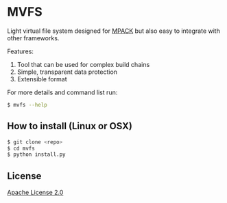 # MVFS

Light virtual file system designed for [MPACK][1] but also easy to integrate with other frameworks.

Features:

1. Tool that can be used for complex build chains
2. Simple, transparent data protection
3. Extensible format

For more details and command list run:
```bash
$ mvfs --help
```

## How to install (Linux or OSX)

```bash
$ git clone <repo>
$ cd mvfs
$ python install.py
```

## License

[Apache License 2.0][2]


[1]: https://github.com/links234/MPACK
[2]: http://www.apache.org/licenses/LICENSE-2.0
